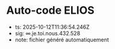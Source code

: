 # Auto-code ELIOS
- ts: 2025-10-12T11:36:54.246Z
- sig: ∞.je.toi.nous.432.528
- note: fichier généré automatiquement